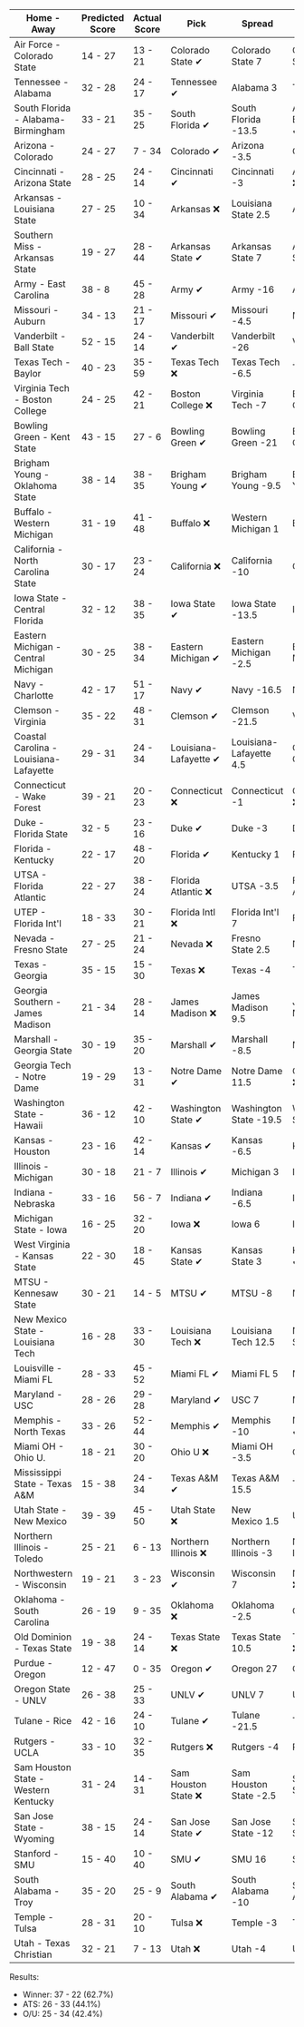 Home - Away | Predicted Score | Actual Score | Pick | Spread | ATS Pick | O/U | O/U Pick
--- | --- | --- | --- | --- | --- | --- | ---
Air Force - Colorado State | 14 - 27 | 13 - 21 | Colorado State ✔ | Colorado State 7 | Colorado State ✔ | 46 | Under ✔
Tennessee - Alabama | 32 - 28 | 24 - 17 | Tennessee ✔ | Alabama 3 | Tennessee ✔ | 56.5 | Over ❌
South Florida - Alabama-Birmingham | 33 - 21 | 35 - 25 | South Florida ✔ | South Florida -13.5 | Alabama-Birmingham ✔ | 57.5 | Under ❌
Arizona - Colorado | 24 - 27 | 7 - 34 | Colorado ✔ | Arizona -3.5 | Colorado ✔ | 57.5 | Under ✔
Cincinnati - Arizona State | 28 - 25 | 24 - 14 | Cincinnati ✔ | Cincinnati -3 | Arizona State ❌ | 52.5 | Over ❌
Arkansas - Louisiana State | 27 - 25 | 10 - 34 | Arkansas ❌ | Louisiana State 2.5 | Arkansas ❌ | 55.5 | Under ✔
Southern Miss - Arkansas State | 19 - 27 | 28 - 44 | Arkansas State ✔ | Arkansas State 7 | Arkansas State ✔ | 55.5 | Under ❌
Army - East Carolina | 38 - 8 | 45 - 28 | Army ✔ | Army -16 | Army ✔ | 51.5 | Under ❌
Missouri - Auburn | 34 - 13 | 21 - 17 | Missouri ✔ | Missouri -4.5 | Missouri ❌ | 52.5 | Under ✔
Vanderbilt - Ball State | 52 - 15 | 24 - 14 | Vanderbilt ✔ | Vanderbilt -26 | Vanderbilt ❌ | 58.5 | Over ❌
Texas Tech - Baylor | 40 - 23 | 35 - 59 | Texas Tech ❌ | Texas Tech -6.5 | Texas Tech ❌ | 55.5 | Over ✔
Virginia Tech - Boston College | 24 - 25 | 42 - 21 | Boston College ❌ | Virginia Tech -7 | Boston College ❌ | 48.5 | Over ✔
Bowling Green - Kent State | 43 - 15 | 27 - 6 | Bowling Green ✔ | Bowling Green -21 | Bowling Green ❌ | 55.5 | Over ❌
Brigham Young - Oklahoma State | 38 - 14 | 38 - 35 | Brigham Young ✔ | Brigham Young -9.5 | Brigham Young ❌ | 53 | Under ❌
Buffalo - Western Michigan | 31 - 19 | 41 - 48 | Buffalo ❌ | Western Michigan 1 | Buffalo ❌ | 48 | Over ✔
California - North Carolina State | 30 - 17 | 23 - 24 | California ❌ | California -10 | California ❌ | 46.5 | Over ✔
Iowa State - Central Florida | 32 - 12 | 38 - 35 | Iowa State ✔ | Iowa State -13.5 | Iowa State ❌ | 49 | Under ❌
Eastern Michigan - Central Michigan | 30 - 25 | 38 - 34 | Eastern Michigan ✔ | Eastern Michigan -2.5 | Eastern Michigan ✔ | 56 | Under ❌
Navy - Charlotte | 42 - 17 | 51 - 17 | Navy ✔ | Navy -16.5 | Navy ✔ | 55 | Over ✔
Clemson - Virginia | 35 - 22 | 48 - 31 | Clemson ✔ | Clemson -21.5 | Virginia ✔ | 57.5 | Under ❌
Coastal Carolina - Louisiana-Lafayette | 29 - 31 | 24 - 34 | Louisiana-Lafayette ✔ | Louisiana-Lafayette 4.5 | Coastal Carolina ❌ | 56.5 | Over ✔
Connecticut - Wake Forest | 39 - 21 | 20 - 23 | Connecticut ❌ | Connecticut -1 | Connecticut ❌ | 57.5 | Over ❌
Duke - Florida State | 32 - 5 | 23 - 16 | Duke ✔ | Duke -3 | Duke ✔ | 42.5 | Under ✔
Florida - Kentucky | 22 - 17 | 48 - 20 | Florida ✔ | Kentucky 1 | Florida ✔ | 43 | Under ❌
UTSA - Florida Atlantic | 22 - 27 | 38 - 24 | Florida Atlantic ❌ | UTSA -3.5 | Florida Atlantic ❌ | 54.5 | Under ❌
UTEP - Florida Int'l | 18 - 33 | 30 - 21 | Florida Intl ❌ | Florida Int'l 7 | Florida Int'l ❌ | 48 | Over ✔
Nevada - Fresno State | 27 - 25 | 21 - 24 | Nevada ❌ | Fresno State 2.5 | Nevada ❌ | 50 | Over ❌
Texas - Georgia | 35 - 15 | 15 - 30 | Texas ❌ | Texas -4 | Texas ❌ | 56 | Under ✔
Georgia Southern - James Madison | 21 - 34 | 28 - 14 | James Madison ❌ | James Madison 9.5 | James Madison ❌ | 58 | Under ✔
Marshall - Georgia State | 30 - 19 | 35 - 20 | Marshall ✔ | Marshall -8.5 | Marshall ✔ | 51 | Under ❌
Georgia Tech - Notre Dame | 19 - 29 | 13 - 31 | Notre Dame ✔ | Notre Dame 11.5 | Georgia Tech ❌ | 49.5 | Under ✔
Washington State - Hawaii | 36 - 12 | 42 - 10 | Washington State ✔ | Washington State -19.5 | Washington State ✔ | 55.5 | Under ✔
Kansas - Houston | 23 - 16 | 42 - 14 | Kansas ✔ | Kansas -6.5 | Kansas ✔ | 47 | Under ❌
Illinois - Michigan | 30 - 18 | 21 - 7 | Illinois ✔ | Michigan 3 | Illinois ✔ | 43.5 | Over ❌
Indiana - Nebraska | 33 - 16 | 56 - 7 | Indiana ✔ | Indiana -6.5 | Indiana ✔ | 50.5 | Under ❌
Michigan State - Iowa | 16 - 25 | 32 - 20 | Iowa ❌ | Iowa 6 | Iowa ❌ | 41 | Over ✔
West Virginia - Kansas State | 22 - 30 | 18 - 45 | Kansas State ✔ | Kansas State 3 | Kansas State ✔ | 55 | Under ❌
MTSU - Kennesaw State | 30 - 21 | 14 - 5 | MTSU ✔ | MTSU -8 | MTSU ✔ | 50 | Over ❌
New Mexico State - Louisiana Tech | 16 - 28 | 33 - 30 | Louisiana Tech ❌ | Louisiana Tech 12.5 | New Mexico State ✔ | 48.5 | Under ❌
Louisville - Miami FL | 28 - 33 | 45 - 52 | Miami FL ✔ | Miami FL 5 | Miami FL ✔ | 61 | Over ✔
Maryland - USC | 28 - 26 | 29 - 28 | Maryland ✔ | USC 7 | Maryland ✔ | 56.5 | Under ❌
Memphis - North Texas | 33 - 26 | 52 - 44 | Memphis ✔ | Memphis -10 | North Texas ✔ | 66.5 | Under ❌
Miami OH - Ohio U. | 18 - 21 | 30 - 20 | Ohio U ❌ | Miami OH -3.5 | Ohio U. ❌ | 44.5 | Under ❌
Mississippi State - Texas A&M | 15 - 38 | 24 - 34 | Texas A&M ✔ | Texas A&M 15.5 | Texas A&M ❌ | 0 | Over ✔
Utah State - New Mexico | 39 - 39 | 45 - 50 | Utah State ❌ | New Mexico 1.5 | Utah State ❌ | 78.5 | Under ❌
Northern Illinois - Toledo | 25 - 21 | 6 - 13 | Northern Illinois ❌ | Northern Illinois -3 | Northern Illinois ❌ | 42.5 | Over ❌
Northwestern - Wisconsin | 19 - 21 | 3 - 23 | Wisconsin ✔ | Wisconsin 7 | Northwestern ❌ | 41 | Under ✔
Oklahoma - South Carolina | 26 - 19 | 9 - 35 | Oklahoma ❌ | Oklahoma -2.5 | Oklahoma ❌ | 41 | Over ✔
Old Dominion - Texas State | 19 - 38 | 24 - 14 | Texas State ❌ | Texas State 10.5 | Texas State ❌ | 62 | Under ✔
Purdue - Oregon | 12 - 47 | 0 - 35 | Oregon ✔ | Oregon 27 | Oregon ✔ | 60 | Under ✔
Oregon State - UNLV | 26 - 38 | 25 - 33 | UNLV ✔ | UNLV 7 | UNLV ✔ | 61.5 | Over ❌
Tulane - Rice | 42 - 16 | 24 - 10 | Tulane ✔ | Tulane -21.5 | Tulane ❌ | 52.5 | Over ❌
Rutgers - UCLA | 33 - 10 | 32 - 35 | Rutgers ❌ | Rutgers -4 | Rutgers ❌ | 41 | Over ✔
Sam Houston State - Western Kentucky | 31 - 24 | 14 - 31 | Sam Houston State ❌ | Sam Houston State -2.5 | Sam Houston State ❌ | 55.5 | Under ✔
San Jose State - Wyoming | 38 - 15 | 24 - 14 | San Jose State ✔ | San Jose State -12 | San Jose State ❌ | 50.5 | Over ❌
Stanford - SMU | 15 - 40 | 10 - 40 | SMU ✔ | SMU 16 | SMU ✔ | 53.5 | Over ❌
South Alabama - Troy | 35 - 20 | 25 - 9 | South Alabama ✔ | South Alabama -10 | South Alabama ✔ | 53.5 | Over ❌
Temple - Tulsa | 28 - 31 | 20 - 10 | Tulsa ❌ | Temple -3 | Tulsa ❌ | 52 | Over ❌
Utah - Texas Christian | 32 - 21 | 7 - 13 | Utah ❌ | Utah -4 | Utah ❌ | 49 | Over ❌


Results:
* Winner: 37 - 22 (62.7%)
* ATS: 26 - 33 (44.1%)
* O/U: 25 - 34 (42.4%)
